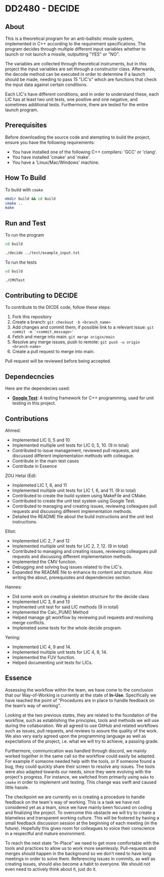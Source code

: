 # DD2480 - DECIDE

## About

This is a theoretical program for an anti-ballistic missile system, implemented in C++ according to the requirement specifications. The program decides through multiple different input variables whether to launch or not launch a missile, outputting "YES" or "NO".

The variables are collected through theoretical instruments, but in this project the input variables are set through a constructor class. Afterwards, the decode method can be executed in order to determine if a launch should be made, needing to pass 15 "LIC's" which are functions that check the input data against certain conditions.

Each LIC's have different conditions, and in order to understand these, each LIC has at least two unit tests, one positive and one negative, and sometimes additional tests. Furthermore, there are tested for the entire launch program.

## Prerequisites

Before downloading the source code and atempting to build the project, ensure you have the following requirements:

* You have installed one of the following C++ compilers: 'GCC' or 'clang'.
* You have installed 'cmake' and 'make'.
* You have a 'Linux/Mac/Windows' machine.

## How To Build

To build with `cmake`

```bash
mkdir build && cd build
cmake ..
make
```

## Run and Test

To run the program

```bash
cd build
```

```bash
./decide ../test/example_input.txt
```

To run the tests

```bash
cd build
```

```bash
./CMVTest
```

## Contributing to DECIDE

To contribute to the DICDE code, follow these steps:

1. Fork this repository
2. Create a branch: `git checkout -b <branch_name>`
3. Add changes and commit them, if possible link to a relevant issue: `git commit -m '<commit_message>'`
4. Fetch and merge into main: `git merge origin/main`
5. Resolve any merge issues, push to remote: `git push -u origin <branch-name>`
6. Create a pull request to merge into main.

Pull request will be reviewed before being accepted.

## Dependecncies

Here are the dependecies used:

* [**Google Test**](https://google.github.io/googletest/primer.html): A testing framework for C++ programming, used for unit testing in this project.

## Contributions

Ahmed:

* Implemented LIC 0, 5 and 10
* Implemented multiple unit tests for LIC 0, 5, 10. (9 in total)
* Contributed to issue management, reviewed pull requests, and discussed different implementation methods with colleague.
* Contribute in the main test cases
* Contribute in Essence

ZOU Hetai (Ed):

* Implemeted LIC 1, 6, and 11
* Implemented multiple unit tests for LIC 1, 6, and 11. (9 in total)
* Contributed to create the build system using MakeFile and CMake.
* Contributed to create the unit test system using Google Test.
* Contributed to managing and creating issues, reviewing colleagues pull requests and discussing different implementation methods.
* Detailed the README file about the build instructions and the unit test instructions.

Elliot:

* Implemented LIC 2, 7 and 12
* Implemented multiple unit tests for LIC 2, 7, 12. (9 in total)
* Contributed to managing and creating issues, reviewing colleagues pull requests and discussing different implementation methods.
* Implemented the CMV function.
* Debugging and solving bug issues related to the LIC's.
* Expanded the README file to enhance its content and structure. Also writing the about, prerequisites and dependencies section.

Hannes:
- Did some work on creating a skeleton structure for the decide class
- Implemented LIC 3, 8 and 13 
- Implmented unit test for said LIC methods (9 in total)
- Implemented the Calc_PUM() Method
- Helped manage git workflow by reviewing pull requests and resolving merge conflicts.
- Implemeted some tests for the whole decide program. 

Yening:

* Implemented LIC 4, 9 and 14.
* Implemented multiple unit tests for LIC 4, 9, 14.
* Implemented the FUV function.
* Helped documenting unit tests for LICs.

## Essence

Assessing the workflow within the team, we have come to the conclusion that our Way-of-Working is currently at the state of **In-Use**. Specifically we have reached the point of “Procedures are in place to handle feedback on the team’s way of working”. 

Looking at the two previous states, they are related to the foundation of the workflow, such as establishing the principles, tools and methods we will use during the collaboration. We all agreed to use GitHub and related workflows such as issues, pull requests, and reviews to assure the quality of the work. We also very early agreed upon the programming language as well as expectations of the project, i.e. what we will try to achieve, a passing grade. 

Furthermore, communication was handled through discord, we mainly worked together in the same call so the workflow could easily be adapted. For example if someone needed help with the tools, or if someone found a bug, they could quickly share their screen to resolve any issues. The tools were also adapted towards our needs, since they were evolving with the project's progress. For instance, we switched from primarily using `make` to `cmake` in order to implement unit testing. This change was swift and caused little hassle.

The checkpoint we are currently on is creating a procedure to handle feedback on the team's way of working. This is a task we have not considered yet as a team, since we have mainly been focused on coding and finalizing the project. To overcome this obstacle we will try to create a blameless and transparent working culture. This will be fostered by having a small feedback discussion session at the beginning of each meeting (in the future). Hopefully this gives room for colleagues to voice their conscience in a respectful and mature environment.

To reach the next state “In-Place” we need to get more comfortable with the tools and practices to allow us to work more seamlessly. Pull-requests and merges should happen in the background so we don’t need to have long meetings in order to solve them. Referencing issues in commits, as well as creating issues, should also become a habit to everyone. We should not even need to actively think about it, just do it.